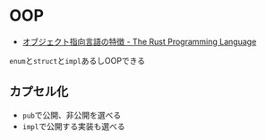 # OOP

- [オブジェクト指向言語の特徴 - The Rust Programming Language](https://doc.rust-jp.rs/book/second-edition/ch17-01-what-is-oo.html)

`enum`と`struct`と`impl`あるしOOPできる

## カプセル化

- `pub`で公開、非公開を選べる
- `impl`で公開する実装も選べる